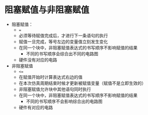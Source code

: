 # 阻塞赋值与非阻塞赋值
- 阻塞赋值：
	- `=`
	- 必须等待赋值完成后，才进行下一条语句的执行
	- 赋值一旦完成，等号左边的变量值立刻发生变化
	- 在同一个块中，非阻塞赋值表达式的书写顺序不影响赋值的结果
		- 不同的书写顺序会综合出不同的电路图
	- 硬件没有对应的电路
- 非阻塞赋值
	- `<=`
	- 在赋值开始时计算表达式右边的值
	- 在本次仿真周期结束时候才更新被赋值变量（赋值不是立即生效的）
	- 非阻塞赋值允许块中其他语句同时执行
	- 在同一个块中，非阻塞赋值表达式的书写顺序不影响赋值的结果
		- 不同的书写顺序不会影响综合出的电路图
	- 硬件有对应的电路